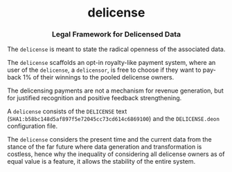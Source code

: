 <h1 align="center">
    delicense
</h1>


<h3 align="center">
    Legal Framework for Delicensed Data
</h3>



The `delicense` is meant to state the radical openness of the associated data.

The `delicense` scaffolds an opt-in royalty-like payment system, where an user of the `delicense`, a `delicensor`, is free to choose if they want to pay-back 1% of their winnings to the pooled delicense owners.

The delicensing payments are not a mechanism for revenue generation, but for justified recognition and positive feedback strengthening.

A `delicense` consists of the `DELICENSE` text (`SHA1:b58bc148d5af897f5e72045cc73cd614c6869100`) and the `DELICENSE.deon` configuration file.

The `delicense` considers the present time and the current data from the stance of the far future where data generation and transformation is costless, hence why the inequality of considering all delicense owners as of equal value is a feature, it allows the stability of the entire system.
